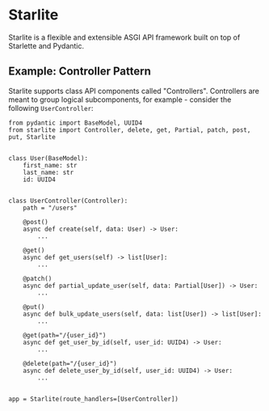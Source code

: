 # Starlite

Starlite is a flexible and extensible ASGI API framework built on top of Starlette and Pydantic.

## Example: Controller Pattern

Starlite supports class API components called "Controllers". Controllers are meant to group logical subcomponents, for example - consider the following `UserController`:

```python3
from pydantic import BaseModel, UUID4
from starlite import Controller, delete, get, Partial, patch, post, put, Starlite


class User(BaseModel):
    first_name: str
    last_name: str
    id: UUID4


class UserController(Controller):
    path = "/users"

    @post()
    async def create(self, data: User) -> User:
        ...

    @get()
    async def get_users(self) -> list[User]:
        ...

    @patch()
    async def partial_update_user(self, data: Partial[User]) -> User:
        ...

    @put()
    async def bulk_update_users(self, data: list[User]) -> list[User]:
        ...

    @get(path="/{user_id}")
    async def get_user_by_id(self, user_id: UUID4) -> User:
        ...

    @delete(path="/{user_id}")
    async def delete_user_by_id(self, user_id: UUID4) -> User:
        ...


app = Starlite(route_handlers=[UserController])

```
